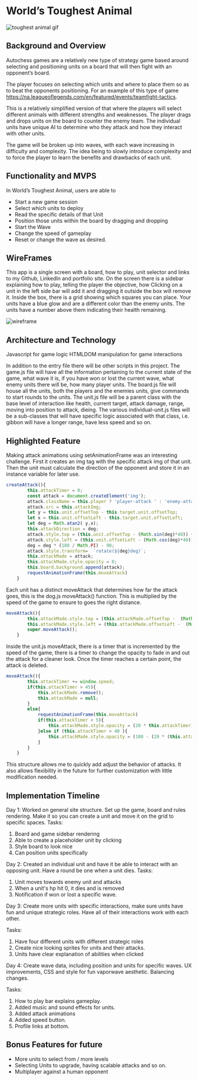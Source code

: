 # World’s Toughest Animal
![toughest animal gif](https://github.com/roryphair/toughAnimal/blob/master/src/assets/other/animal.gif)
## Background and Overview

Autochess games are a relatively new type of strategy game based around selecting and positioning units on a board that will then fight with an opponent’s board.

The player focuses on selecting which units and where to place them so as to beat the opponents positioning. For an example of this type of game https://na.leagueoflegends.com/en/featured/events/teamfight-tactics.

This is a relatively simplified version of that where the players will select different animals with different strengths and weaknesses. The player drags and drops units on the board to counter the enemy team. The individual units have unique AI to determine who they attack and how they interact with other units.

The game will be broken up into waves, with each wave increasing in difficulty and complexity. The idea being to slowly introduce complexity and to force the player to learn the benefits and drawbacks of each unit.

## Functionality and MVPS

In World’s Toughest Animal, users are able to

- Start a new game session
- Select which units to deploy
- Read the specific details of that Unit
- Position those units within the board by dragging and dropping
- Start the Wave
- Change the speed of gameplay
- Reset or change the wave as desired.

## WireFrames

This app is a single screen with a board, how to play, unit selector and links to my Github, LinkedIn and portfolio site.
On the screen there is a sidebar explaining how to play, telling the player the objective, how
Clicking on a unit in the left side bar will add it and dragging it outside the box will remove it.
Inside the box, there is a grid showing which squares you can place. Your units have a blue glow and are a different color than the enemy units. The units have a number above them indicating their health remaining.

![wireframe](https://github.com/roryphair/toughAnimal/blob/master/animalwireframe.jpg)

## Architecture and Technology

Javascript for game logic
HTMLDOM manipulation for game interactions

In addition to the entry file there will be other scripts in this project.
The game.js file will have all the information pertaining to the current state of the game, what wave it is, if you have won or lost the current wave, what enemy units there will be, how many player units.
The board.js file will house all the units, both the players and the enemies units, give commands to start rounds to the units.
The unit.js file will be a parent class with the base level of interaction like health, current target, attack damage, range, moving into position to attack, dieing.
The various individual-unit.js files will be a sub-classes that will have specific logic associated with that class, i.e. gibbon will have a longer range, have less speed and so on.

## Highlighted Feature
Making attack animations using setAnimationFrame was an interesting challenge. First it creates an img tag with the specific attack img of that unit. Then the unit must calculate the direction of the opponent and store it in an instance variable for later use. 
```javascript
createAttack(){
        this.attackTimer = 0;
        const attack = document.createElement('img');
        attack.className = this.player ? 'player-attack ' : 'enemy-attack';
        attack.src = this.attackImg;
        let y = this.unit.offsetTop - this.target.unit.offsetTop;
        let x = this.unit.offsetLeft - this.target.unit.offsetLeft;
        let deg = Math.atan2( y,x);
        this.attackDirection = deg;
        attack.style.top = (this.unit.offsetTop - (Math.sin(deg)*40)) + 'px';
        attack.style.left = (this.unit.offsetLeft - (Math.cos(deg)*40)) + 'px';
        deg = deg * (180 / Math.PI) - 90;
        attack.style.transform=  `rotate(${deg}deg)`;
        this.attackMade = attack;
        this.attackMade.style.opacity = 0;
        this.board.background.append(attack);
        requestAnimationFrame(this.moveAttack)
    }
```
Each unit has a distinct moveAttack that determines how far the attack goes, this is the dog.js moveAttack() function. This is multiplied by the speed of the game to ensure to goes the right distance.
```javascript
moveAttack(){
        this.attackMade.style.top = (this.attackMade.offsetTop -  (Math.sin(this.attackDirection)* 2) * window.speed) + 'px'; 
        this.attackMade.style.left = (this.attackMade.offsetLeft -  (Math.cos(this.attackDirection) * 2) * window.speed) + 'px'; 
        super.moveAttack();
    }
```
Inside the unit.js moveAttack, there is a timer that is incremented by the speed of the game, there is a timer to change the opacity to fade in and out the attack for a cleaner look. Once the timer reaches a certain point, the attack is deleted.
```javascript
moveAttack(){
        this.attackTimer += window.speed;
        if(this.attackTimer > 45){
            this.attackMade.remove();
            this.attackMade = null;
        }
        else{
            requestAnimationFrame(this.moveAttack)
            if(this.attackTimer < 5){
                this.attackMade.style.opacity = (20 * this.attackTimer) + '%';
            }else if (this.attackTimer > 40 ){
                this.attackMade.style.opacity = (100 - (20 * (this.attackTimer-40))) + '%';
            }
        }
    }
```
This structure allows me to quickly add adjust the behavior of attacks. It also allows flexibility in the future for further customization with little modification needed.

## Implementation Timeline

Day 1: Worked on general site structure. Set up the game, board and rules rendering. Make it so you can create a unit and move it on the grid to specific spaces. 
Tasks:
1) Board and game sidebar rendering
2) Able to create a placeholder unit by clicking
3) Style board to look nice
4) Can position units specifically

Day 2: Created an individual unit and have it be able to interact with an opposing unit. Have a round be one when a unit dies.
Tasks:
1) Unit moves towards enemy unit and attacks
2) When a unit's hp hit 0, it dies and is removed
3) Notification if won or lost a specific wave.

Day 3: Create more units with specific interactions, make sure units have fun and unique strategic roles. Have all of their interactions work with each other.

Tasks:
1) Have four different units with different strategic roles
2) Create nice looking sprites for units and their attacks.
3) Units have clear explanation of abilities when clicked

Day 4: Create wave data, including position and units for specific waves. UX improvements, CSS and style for fun vaporwave aesthetic. Balancing changes.

Tasks:
1) How to play bar explains gameplay.
2) Added music and sound effects for units.
3) Added attack animations
4) Added speed button.
5) Profile links at bottom.

## Bonus Features for future

- More units to select from / more levels
- Selecting Units to upgrade, having scalable attacks and so on.
- Multiplayer against a human opponent
